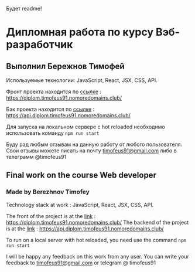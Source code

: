 Будет readme!
# Дипломная работа по курсу Вэб-разработчик
## Выполнил Бережнов Тимофей 

Используемые технологии: JavaScript, React, JSX, CSS, API. 

Фронт проекта находится по [ссылке](https://diplom.timofeus91.nomoredomains.club/) : https://diplom.timofeus91.nomoredomains.club/

Бэк проекта находится по [ссылке](https://api.diplom.timofeus91.nomoredomains.club/) : https://api.diplom.timofeus91.nomoredomains.club/

Для запуска на локальном сервере с hot reloaded необходимо использовать команду `npm run start`


Буду рад любым отзывам на данную работу от любого пользователя. Свои отзывы можете писать на почту timofeus91@gmail.com либо в телеграмм @timofeus91


## Final work on the course Web developer
### Made by Berezhnov Timofey

Technology stack at work : JavaScript, React, JSX, CSS, API.

The front of the project is at the [link](https://diplom.timofeus91.nomoredomains.club/) : https://diplom.timofeus91.nomoredomains.club/
The backend of the project is at the [link](https://api.diplom.timofeus91.nomoredomains.club/) : https://api.diplom.timofeus91.nomoredomains.club/

To run on a local server with hot reloaded, you need use the command `npm run start`

I will be happy any feedback on this work from any user. You can write your feedback to timofeus91@gmail.com or telegram @ timofeus91